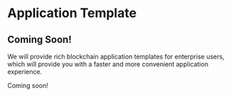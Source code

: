 # Application Template

## Coming Soon!

We will provide rich blockchain application templates for enterprise users, which will provide you with a faster and more convenient application experience.

Coming soon!
